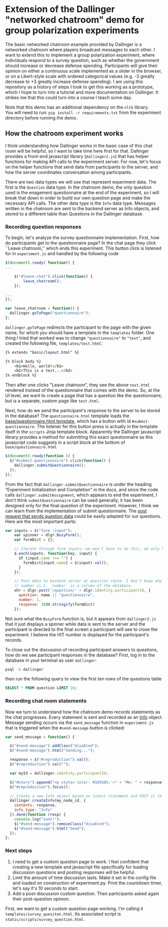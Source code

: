# Extension of the Dallinger "networked chatroom" demo for group polarization experiments

The basic networked chatroom example provided by Dallinger
is a networked chatroom where players broadcast messages to each other.
I want to extend this to implement a group polarization experiment, where 
individuals respond to a survey question, such as whether the government should
increase or decrease defense spending. Participants will give their opinion on
either a continuous scale implemented as a slider in the browser, or on a
Likert-style scale with ordered categorical values (e.g. -3 greatly decrease to
+3 greatly increase defense spending). I am using this repository as a history
of steps I took to get this working as a prototype, which I hope to turn into a
tutorial and more documentation on Dallinger. It strikes me that this could 
turn into a course I teach some day.

Note that this demo has an additional dependency on the ``nltk`` library.  
You will need to run: ``pip install -r requirements.txt`` from the experiment directory before running the demo.


## How the chatroom experiment works

I think understanding how Dallinger works in the basic case of this chat room
will be helpful, so I want to take time here first for that. Dallinger provides
a front-end javascript library (`dallinger2.js`) that has helper functions for
making API calls to the experiment server. For now, let's focus on the helper
functions that send data from participants to the server, and how the server
coordinates conversation among participants. 

There are two data types we will use that represent experiment data. The first is
the `Question` data type. In the chatroom demo, the only question used is
the enagement questionnaire at the end of the experiment, so I will break that
down in order to build our own question page and make the necessary API calls.
The other data type is the `Info` data type. Messages written in the chatroom
are sent to the backend server as Info objects, and stored to a different table
than Questions in the Dallinger database.


### Recording question responses

To begin, let's analyze the survey questionnaire implementation. First, how
do participants get to the questionnaire page? In the chat page they click
``Leave chatroom,'' which ends this experiment. This button click is listened
for in `experiment.js` and handled by the following code

```js
$(document).ready( function() {
...

    $("#leave-chat").click(function() {
        leave_chatroom();
    });

...
});

var leave_chatroom = function() {
  dallinger.goToPage("questionnaire");
};
```

`dallinger.goToPage` redirects the participant to the page with the given 
name, for which you should have a template in the `templates` folder. One thing
I tried that worked was to change `"questionnaire"` to `"test"`, and created
the following file, `templates/test.html`:

```html
{% extends "basic/layout.html" %}

{% block body %}
    <h1>Hello, world!</h1>
    <h2>This is a test...</h2>
{% endblock %}
```

Then after one clicks "Leave chatroom", they see the above `test.html` rendered
instead of the questionnaire that comes with the demo. So, at the UI level, we
want to create a page that has a question like the questionnaire, but is a
separate, custom page like `test.html`.

Next, how do we send the participant's response to the server to be stored in
the database? The `questionnaire.html` template loads the
[base/questionnaire.html template](https://github.com/Dallinger/Dallinger/blob/master/dallinger/frontend/templates/base/questionnaire.html),
which has a button with id `#submit-questionnaire`. The listener for this
button press is actually in the template itself in the `scripts` Jinja
template block. Apparently the Dallinger javascript library provides a method
for submitting this exact questionnaire as this javascript code suggests 
in a script block at the bottom of `base/questionnaire.html`

```js
$(document).ready(function () {
  $("#submit-questionnaire").click(function() {
    dallinger.submitQuestionnaire();
  });
});
```

From the fact that `dallinger.submitQuestionnaire` is under the heading 
"Experiment Initialization and Completion" in the docs, and since 
the code calls `dallinger.submitAssignment`, which appears to end the
experiment, I don't think `submitQuestionnaire` can be used generally, it
has been designed only for the final question of the experiment.
However, I think we can learn from the implementation of submit questionnaire.
The [post request that sends question data](https://github.com/Dallinger/Dallinger/blob/9fbe19dc402eb46924c853a287730ae3935e5225/dallinger/frontend/static/scripts/dallinger2.js#L553)
could be easily adapted for our questions. Here are the most important parts:

```js
var inputs = $("form :input");
    var spinner = dlgr.BusyForm();
    var formDict = {};

    // Iterate through form inputs--we won't have to do this, we only have one.
    $.each(inputs, function(key, input) {
      if (input.name !== "") {
        formDict[input.name] = $(input).val();
      }
    });

    // Post data to backend server at question route. I don't know why
    // number is 1. `number` is a column of the database.
    xhr = dlgr.post('/question/' + dlgr.identity.participantId, {
      question: name || "questionnaire",
      number: 1,
      response: JSON.stringify(formDict)
    });
```
Not sure what the `BusyForm` function is, but it appears from `dallinger2.js`
that it just displays a spinner while data is sent to the server and the
participant is directed to the final screen a participant will see to 
close the experiment. I believe the HIT number is displayed for the 
participant's records.

To close out the discussion of recording participant answers to questions, 
how do we see participant responses in the database? First, log in to the
database in your terminal as user `dallinger`:

```sh
psql -U dallinger
```

then run the following query to view the first ten rows of the questions table

```sql
SELECT * FROM question LIMIT 10;
```


### Recording chat room statements

Now we turn to understand how the chatroom demo records statements as the
chat progresses. Every statement is sent and recorded as an 
[Info](http://docs.dallinger.io/en/latest/classes.html#info) object.
Message sending occurs via the `send_message` function in `experiment.js` that
is triggered when the `#send-message` button is clicked:

```js
var send_message = function() {

  $("#send-message").addClass("disabled");
  $("#send-message").html("Sending...");

  response = $("#reproduction").val();
  $("#reproduction").val("");

  var myId = dallinger.identity.participantId;

  $("#story").append("<p style='color: #1693A5;'>" + "Me: " + response + "</p>");
  $("#reproduction").focus();

  // Create a new Info object based on latest statement and POST it to server.
  dallinger.createInfo(my_node_id, {
    contents: response,
    info_type: "Info"
  }).done(function (resp) {
    console.log("sent!");
    $("#send-message").removeClass("disabled");
    $("#send-message").html("Send");
  });
};
```


### Next steps

1. I need to get a custom question page to work. I feel confident that
creating a new template and javascript file specifically for loading 
discussion questions and posting responses will be helpful. 
1. Limit the amount of time discussion lasts. Make it set in the config file 
and loaded on construction of experiment.py. Print the countdown timer, let's
say it's 10 seconds to start. 
1. Add a post-discussion custom question. Then participants asked again 
their post-question opinion.

First, we want to get a custom question page working. I'm calling it
`templates/survey_quesiton.html`. Its associated script is
`static/scripts/survey_question.html`.
